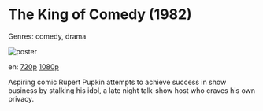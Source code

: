 # The King of Comedy (1982)

Genres: comedy, drama

![poster](http://image.tmdb.org/t/p/w500/pbAqLKoLydP7jl6P0vmYwlDtRPD.jpg)

en:
  [720p](magnet:?xt=urn:btih:d02ca97b4189e57a2d33475aa819b15d75ec1f7a&dn=The+King+of+Comedy+(1982)&tr=udp%3A%2F%2Ftracker.yify-torrents.com%2Fannounce&tr=udp%3A%2F%2Fopen.demonii.com%3A1337%2Fannounce&tr=udp%3A%2F%2Fexodus.desync.com%3A6969&tr=udp%3A%2F%2Ftracker.istole.it%3A80&tr=udp%3A%2F%2Ftracker.publicbt.com%3A80&tr=udp%3A%2F%2Ftracker.publichd.eu%3A80%2Fannounce&tr=udp%3A%2F%2Ftracker.openbittorrent.com%3A80%2Fannounce&tr=udp%3A%2F%2Fcoppersurfer.tk%3A6969%2Fannounce)
  [1080p](magnet:?xt=urn:btih:F6942C8CDCD0E798786ECCFAE94A4EBFF5F801F6&tr=udp://glotorrents.pw:6969/announce&tr=udp://tracker.opentrackr.org:1337/announce&tr=udp://torrent.gresille.org:80/announce&tr=udp://tracker.openbittorrent.com:80&tr=udp://tracker.coppersurfer.tk:6969&tr=udp://tracker.leechers-paradise.org:6969&tr=udp://p4p.arenabg.ch:1337&tr=udp://tracker.internetwarriors.net:1337)
  


Aspiring comic Rupert Pupkin attempts to achieve success in show business by stalking his idol, a late night talk-show host who craves his own privacy.